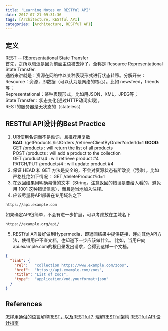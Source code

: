 ```yaml
---
title: 'Learning Notes on RESTful API'
date: 2017-07-21 09:31:36
tags: [Architecture, RESTful API]
categories: [Architecture, RESTful API]
---
```


## 定义
REST -- REpresentational State Transfer  
首先，之所以晦涩是因为前面主语被去掉了，全称是 Resource Representational State Transfer.  
通俗来讲就是：资源在网络中以某种表现形式进行状态转移。分解开来：
Resource：资源，即数据（可以认为是网络的核心）。比如 newsfeed，friends等；  
Representational：某种表现形式，比如用JSON，XML，JPEG等；  
State Transfer：状态变化(通过HTTP动词实现)。  
REST的服务器是无状态的（stateless）

## RESTful API设计的Best Practice
1. URI使用名词而不是动词，且推荐用复数  
**BAD**:
/getProducts
/listOrders
/retrieveClientByOrder?orderId=1
**GOOD**:
GET /products : will return the list of all products  
POST /products : will add a product to the collection  
GET /products/4 : will retrieve product #4  
PATCH/PUT /products/4 : will update product #4  
2. 保证 HEAD 和 GET 方法是安全的，不会对资源状态有所改变（污染）。比如严格杜绝如下情况：
GET /deleteProduct?id=1
3. 在返回结果用明确易懂的文本（String。注意返回的错误是要给人看的，避免用 1001 这种错误信息），而且适当地加入注释。
4. 应该尽量将API部署在专用域名之下
```
https://api.example.com
```
如果确定API很简单，不会有进一步扩展，可以考虑放在主域名下
```
https://example.org/api/
```
5. RESTful API最好做到Hypermedia，即返回结果中提供链接，连向其他API方法，使得用户不查文档，也知道下一步应该做什么。
比如，当用户向api.example.com的根目录发出请求，会得到这样一个文档。
```json
{
  "link": {
    "rel":   "collection https://www.example.com/zoos",
    "href":  "https://api.example.com/zoos",
    "title": "List of zoos",
    "type":  "application/vnd.yourformat+json"
  }
}
```

## References
[怎样用通俗的语言解释REST，以及RESTful？]( https://www.zhihu.com/question/28557115)
[理解RESTful架构](http://www.ruanyifeng.com/blog/2011/09/restful.html)
[RESTful API 设计指南](http://www.ruanyifeng.com/blog/2014/05/restful_api.html)
